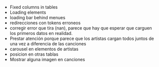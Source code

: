 * Fixed columns in tables 
* Loading elements
* loading bar behind menues
* redirecciones con tokens erroneos
* corregir error que tira (nan), parece que hay que esperar que carguen los primeros datos en realidad. 
* Prestar atención porque parece que los artistas cargan todos juntos de una vez a diferencia de las canciones
* carousel en elementos de artistas 
* posicion en otras tablas
* Mostrar alguna imagen en canciones